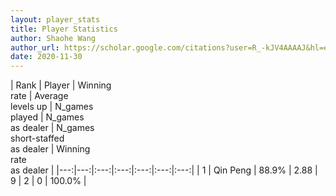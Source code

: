 ```yaml
---
layout: player_stats
title: Player Statistics
author: Shaohe Wang
author_url: https://scholar.google.com/citations?user=R_-kJV4AAAAJ&hl=en
date: 2020-11-30
---
```


  | Rank | Player | Winning <br> rate | Average <br> levels up | N_games <br> played | N_games <br> as dealer | N_games <br> short-staffed <br> as dealer | Winning <br> rate <br> as dealer |
  |---:|---:|:---:|:---:|:---:|:---:|:---:|
  | 1 | Qin Peng | 88.9% | 2.88 | 9 | 2 | 0 | 100.0% |
